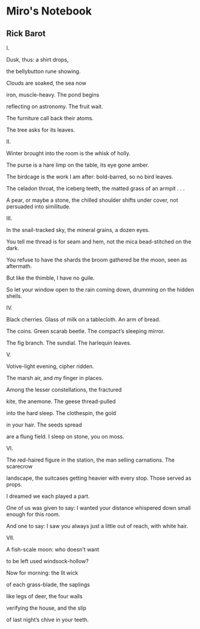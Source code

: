 # Miro's Notebook
## Rick Barot
I.

Dusk, thus:
a shirt drops,

the bellybutton rune
showing.

Clouds are soaked,
the sea now

iron, muscle-heavy.
The pond begins

reflecting on astronomy.
The fruit wait.

The furniture
call back their atoms.

The tree asks for
its leaves.


II.

Winter brought into the room
is the whisk of holly.

The purse is a hare limp
on the table, its eye
gone amber.

The birdcage is the work
I am after: bold-barred,
so no bird leaves.

The celadon throat, the iceberg
teeth, the matted grass
of an armpit . . .

A pear, or maybe a stone,
the chilled shoulder shifts under
cover, not persuaded
into similitude.


III.

In the snail-tracked sky,
the mineral grains, a dozen eyes.

You tell me thread
is for seam and hem, not the mica
bead-stitched on the dark.

You refuse to have the shards
the broom gathered
be the moon, seen as aftermath.

But like the thimble, I have no guile.

So let your window
open to the rain coming down,
drumming on the hidden shells.


IV.

Black cherries.
Glass of milk on a tablecloth.
An arm of bread.

The coins.
Green scarab beetle.
The compact’s sleeping mirror.

The fig branch.
The sundial.
The harlequin leaves.


V.

Votive-light evening,
cipher ridden.

The marsh air, and my finger
in places.

Among the lesser constellations,
the fractured

kite, the anemone.
The geese thread-pulled

into the hard sleep.
The clothespin, the gold

in your hair.
The seeds spread

are a flung field.
I sleep on stone, you on moss.


VI.

The red-haired figure
in the station, the man selling
carnations. The scarecrow

landscape, the suitcases
getting heavier with every stop.
Those served as props.

I dreamed we each played a part.

One of us was given to say:
I wanted your distance whispered down
small enough for this room.

And one to say:
I saw you always just a little
out of reach, with white hair.


VII.

A fish-scale moon:
who doesn’t want

to be left used
windsock-hollow?

Now for morning:
the lit wick

of each grass-blade,
the saplings

like legs of deer,
the four walls

verifying the house,
and the slip

of last night’s chive
in your teeth.